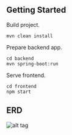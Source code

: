## Getting Started

Build project.

```
mvn clean install
```

Prepare backend app.

```
cd backend
mvn spring-boot:run
```

Serve frontend.

```
cd frontend
npm start
```

## ERD
![alt tag](https://slack-imgs.com/?c=1&url=http%3A%2F%2Fclip2net.com%2Fclip%2Fm425716%2Fthumb800%2F74293-clip-87kb.png)
